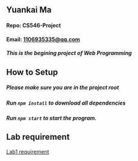 ## Yuankai Ma
#### Repo: CS546-Project
#### Email: 1106935335@qq.com
##### This is the begining project of Web Programming

## How to Setup
##### Please make sure you are in the project root
##### Run ```npm install``` to download all dependencies
##### Run ```npm start``` to start the program.

## Lab requirement
<a href="https://github.com/Kyrie-Ma/CS546-project/blob/main/Lab1/Lab%201.pdf" >  Lab1 requirement
